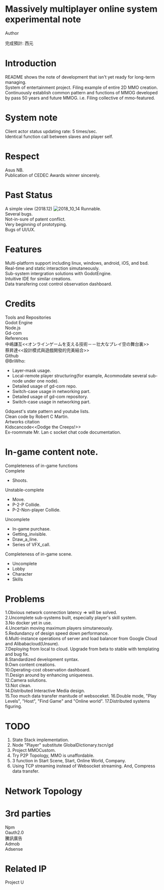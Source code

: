 # Massively multiplayer online system experimental note
Author


完成預計: 西元

Introduction<br>
====
README shows the note of development that isn't yet ready for long-term managing.<br>
System of entertainment project.
Filing example of entire 2D MMO creation.<br>
Continuously establish common pattern and functions of MMOG developed by pass 50 years and future MMOG. i.e. Filing collective of mmo-featured.<br>

System note<br>
====
Client actor status updating rate: 5 times/sec.<br>
Identical function call between slaves and player self.<br>

Respect<br> 
====
Asus NB.<br>
Publication of CEDEC Awards winner sincerely.<br>

Past Status<br>
====
A simple view (2018.12)
![2018_10_14](https://user-images.githubusercontent.com/31240078/137329400-551085fe-5256-42b7-85ed-5aacad4a14d1.jpg)
Runnable.<br>
Several bugs.<br>
Not-in-sure of patent conflict.<br>
Very beginning of prototyping.<br>
Bugs of UI/UX.<br>

Features<br>
====
Multi-platform support including linux, windows, android, iOS, and bsd.<br>
Real-time and static interaction simutaneously.<br>
Sub-system intergration solutions with GodotEngine.<br>
Intuitive IDE for similar creations.<br>
Data transfering cost control observation dashboard.<br>

Credits<br>
====
Tools and Repositories<br>
Godot Engine<br>
Node.js<br>
Gd-com<br>
References<br>
中嶋謙互<<オンラインゲームを支える技術－－壮大なプレイ空の舞台裏>><br>
蔡昇達<<設計模式與遊戲開發的完美結合>> <br>
Github<br>
@BriWho:<br>
 - Layer-mask usage.<br> 
 - Local-remote player structuring(for example, Acommodate several sub-node under one node).<br> 
 - Detailed usage of gd-com repo.<br>
 - Switch-case usage in networking part.<br>
 - Detailed usage of gd-com repository.<br>
 - Switch-case usage in networking part.<br>

Gdquest's state pattern and youtube lists.<br>
Clean code by Robert C Martin.<br>
Artworks citation<br>
Kidscancode<<Dodge the Creeps!>><br>
Ex-roommate Mr. Lan c socket chat code documentation.<br>

In-game content note.<br>
====
Completeness of in-game functions<br>
Complete<br>
 - Shoots.<br>

Unstable-complete<br>
 - Move.<br>
 - P-2-P Collide.<br>
 - P-2-Non-player Collide.<br>

Uncomplete<br>
 - In-game purchase.<br>
 - Getting_invisible.<br>
 - Draw_a_line.<br>
 - Series of VFX_call.<br>

Completeness of in-game scene.<br>
 - Uncomplete<br>
 - Lobby<br>
 - Character<br>
 - Skills<br>


Problems<br>
====
1.Obvious network connection latency => will be solved.<br> 
2.Uncomplete sub-systems built, especially player's skill system.<br> 
3.No docker yet in use.<br> 
4.Uncertain moving maximum players simutaneously.<br> 
5.Redundancy of design speed down performance.<br>
6.Multi-instance operations of server and load balancer from Google Cloud and Alibabacloud(Unsure).<br>
7.Deploying from local to cloud. Upgrade from beta to stable with templating and bug fix.<br>
8.Standardized development syntax.<br>
9.Own content creations.<br>
10.Operating-cost observation dashboard.<br>
11.Design around by enhancing uniqueness.<br>
12.Camera solutions.<br>
13.Not clean.<br>
14.Distributed Interactive Media design.<br>
15.Too much data transfer manitude of websoceket.
16.Double mode, "Play Levels", "Host", "Find Game" and "Online world".
17.Distributed systems figuring.

TODO
====
1. State Stack implementation.<br>
2. Node "Player" substitute GlobalDictionary.tscn/gd
3. Project MMOCustom.
4. Try P2P Topology, MMO is unaffordable.
5. 3 function in Start Scene, Start, Online World, Company.
6. Using TCP streaming instead of Websocket streaming. And, Compress data transfer.

Network Topology
====


3rd parties
====
Npm <br>
Oauth2.0 <br>
騰訊廣告 <br>
Admob <br>
Adsense <br>

Related IP
====
Project U <br>
